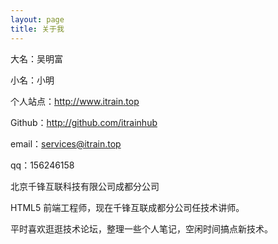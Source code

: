 ```yaml
---
layout: page
title: 关于我
---
```


<p>
	大名：吴明富
</p>
<p>
	小名：小明
</p>
<p>
	个人站点：<a href="http://www.itrain.top" target="_blank">http://www.itrain.top</a>
</p>
<p>
	Github：<a href="http://github.com/itrainhub" target="_blank">http://github.com/itrainhub</a>
</p>
<p>
	email：<a href="mailto:services@itrain.top">services@itrain.top</a>
</p>
<p>
	qq：156246158
</p>
<p>
	北京千锋互联科技有限公司成都分公司
</p>
<p>
HTML5 前端工程师，现在千锋互联成都分公司任技术讲师。
</p>
<p>
平时喜欢逛逛技术论坛，整理一些个人笔记，空闲时间搞点新技术。
</p>
